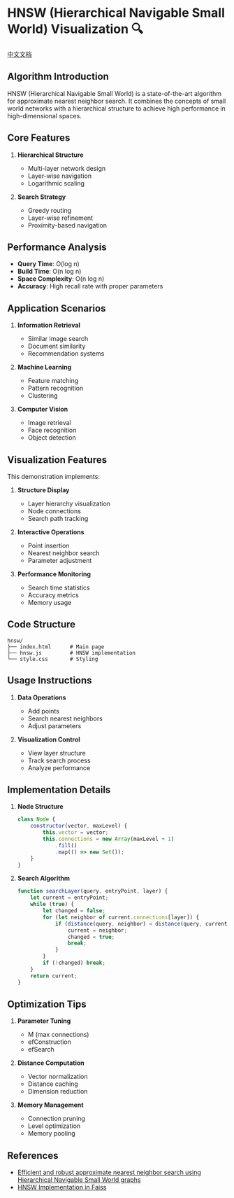 # HNSW (Hierarchical Navigable Small World) Visualization 🔍

[中文文档](README_zh.md)

## Algorithm Introduction

HNSW (Hierarchical Navigable Small World) is a state-of-the-art algorithm for approximate nearest neighbor search. It combines the concepts of small world networks with a hierarchical structure to achieve high performance in high-dimensional spaces.

## Core Features

1. **Hierarchical Structure**
   - Multi-layer network design
   - Layer-wise navigation
   - Logarithmic scaling

2. **Search Strategy**
   - Greedy routing
   - Layer-wise refinement
   - Proximity-based navigation

## Performance Analysis

- **Query Time**: O(log n)
- **Build Time**: O(n log n)
- **Space Complexity**: O(n log n)
- **Accuracy**: High recall rate with proper parameters

## Application Scenarios

1. **Information Retrieval**
   - Similar image search
   - Document similarity
   - Recommendation systems

2. **Machine Learning**
   - Feature matching
   - Pattern recognition
   - Clustering

3. **Computer Vision**
   - Image retrieval
   - Face recognition
   - Object detection

## Visualization Features

This demonstration implements:

1. **Structure Display**
   - Layer hierarchy visualization
   - Node connections
   - Search path tracking

2. **Interactive Operations**
   - Point insertion
   - Nearest neighbor search
   - Parameter adjustment

3. **Performance Monitoring**
   - Search time statistics
   - Accuracy metrics
   - Memory usage

## Code Structure

```
hnsw/
├── index.html      # Main page
├── hnsw.js         # HNSW implementation
└── style.css       # Styling
```

## Usage Instructions

1. **Data Operations**
   - Add points
   - Search nearest neighbors
   - Adjust parameters

2. **Visualization Control**
   - View layer structure
   - Track search process
   - Analyze performance

## Implementation Details

1. **Node Structure**
   ```javascript
   class Node {
       constructor(vector, maxLevel) {
           this.vector = vector;
           this.connections = new Array(maxLevel + 1)
               .fill()
               .map(() => new Set());
       }
   }
   ```

2. **Search Algorithm**
   ```javascript
   function searchLayer(query, entryPoint, layer) {
       let current = entryPoint;
       while (true) {
           let changed = false;
           for (let neighbor of current.connections[layer]) {
               if (distance(query, neighbor) < distance(query, current)) {
                   current = neighbor;
                   changed = true;
                   break;
               }
           }
           if (!changed) break;
       }
       return current;
   }
   ```

## Optimization Tips

1. **Parameter Tuning**
   - M (max connections)
   - efConstruction
   - efSearch

2. **Distance Computation**
   - Vector normalization
   - Distance caching
   - Dimension reduction

3. **Memory Management**
   - Connection pruning
   - Level optimization
   - Memory pooling

## References

- [Efficient and robust approximate nearest neighbor search using Hierarchical Navigable Small World graphs](https://arxiv.org/abs/1603.09320)
- [HNSW Implementation in Faiss](https://github.com/facebookresearch/faiss)
